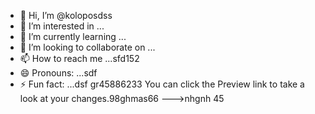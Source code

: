 - 👋 Hi, I’m @koloposdss
- 👀 I’m interested in ...
- 🌱 I’m currently learning ...
- 💞️ I’m looking to collaborate on ...
- 📫 How to reach me ...sfd152
- 😄 Pronouns: ...sdf
- ⚡ Fun fact: ...dsf
gr45886233
You can click the Preview link to take a look at your changes.98ghmas66
--->nhgnh
45
